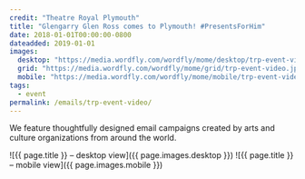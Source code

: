 ```yaml
---
credit: "Theatre Royal Plymouth"
title: "Glengarry Glen Ross comes to Plymouth! #PresentsForHim"
date: 2018-01-01T00:00:00-0800
dateadded: 2019-01-01
images:
  desktop: "https://media.wordfly.com/wordfly/mome/desktop/trp-event-video.jpg"
  grid: "https://media.wordfly.com/wordfly/mome/grid/trp-event-video.jpg"
  mobile: "https://media.wordfly.com/wordfly/mome/mobile/trp-event-video.jpg"
tags:
  - event
permalink: /emails/trp-event-video/
---
```

We feature thoughtfully designed email campaigns created by arts and culture organizations from around the world.

![{{ page.title }} – desktop view]({{ page.images.desktop }})
![{{ page.title }} – mobile view]({{ page.images.mobile }})
